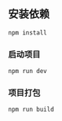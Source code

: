 ## 安装依赖

```sh
npm install
```

### 启动项目

```sh
npm run dev
```

### 项目打包

```sh
npm run build
```

